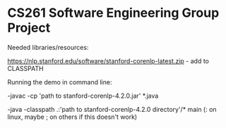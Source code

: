 # CS261 Software Engineering Group Project
Needed libraries/resources:

https://nlp.stanford.edu/software/stanford-corenlp-latest.zip - add to CLASSPATH

Running the demo in command line:

-javac -cp 'path to stanford-corenlp-4.2.0.jar' *.java

-java -classpath .:'path to stanford-corenlp-4.2.0 directory'/* main (: on linux, maybe ; on others if this doesn't work)
